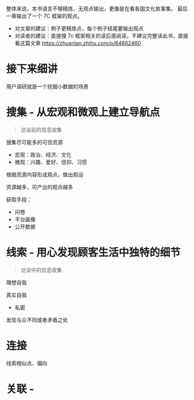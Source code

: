 整体来说，本书语言不够精炼，无观点输出，更像是在看各国文化故事集。 最后一章输出了一个 7C 框架的观点。

- 对文章的建议：例子更精炼点，每个例子结尾要输出观点 
- 对读者的建议：直接搜 7c 框架相关的读后感阅读，不建议完整读此书，直接看这篇文章 https://zhuanlan.zhihu.com/p/64862460

# 接下来细讲

用户调研就是一个挖掘小数据的场景

# 搜集 - 从宏观和微观上建立导航点

> 访谈前的信息收集

搜集尽可能多的可信资源

- 宏观：政治、经济、文化
- 微观：兴趣、爱好、信仰、习惯

根据资源内容形成观点，做出假设

资源越多，可产出的观点越多

获取手段：
- 问卷
- 平台画像
- 公开数据

# 线索 - 用心发现顾客生活中独特的细节

> 访谈中的信息收集

理想自我

真实自我
- 私密

发现与众不同或者矛盾之处

# 连接

线索相似点、偏向


# 关联 - 